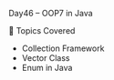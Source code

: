 Day46 – OOP7 in Java  

📌 Topics Covered
- Collection Framework  
- Vector Class  
- Enum in Java  
